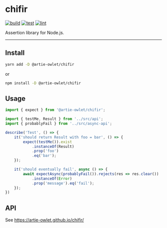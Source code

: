 # chifir

[![build](https://github.com/artie-owlet/chifir/actions/workflows/build.yaml/badge.svg)](https://github.com/artie-owlet/chifir/actions/workflows/build.yaml)
[![test](https://github.com/artie-owlet/chifir/actions/workflows/test.yaml/badge.svg)](https://github.com/artie-owlet/chifir/actions/workflows/test.yaml)
[![lint](https://github.com/artie-owlet/chifir/actions/workflows/lint.yaml/badge.svg)](https://github.com/artie-owlet/chifir/actions/workflows/lint.yaml)

Assertion library for Node.js.

---

## Install

```bash
yarn add -D @artie-owlet/chifir
```

or

```bash
npm install -D @artie-owlet/chifir
```

## Usage

```ts
import { expect } from '@artie-owlet/chifir';

import { testMe, Result } from '../src/api';
import { probablyFail } from '../src/async-api';

describe('Test', () => {
    it('should return Result with foo = bar', () => {
        expect(testMe()).exist
            .instanceOf(Result)
            .prop('foo')
            .eq('bar');
    });

    it('should eventually fail', async () => {
        await expectAsync(probablyFail()).rejects(res => res.clear())
            .instanceOf(Error)
            .prop('message').eq('fail');
    });
})
```

## API

See https://artie-owlet.github.io/chifir/
